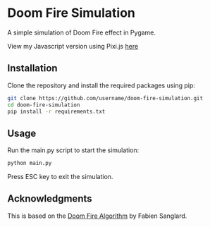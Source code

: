 # Doom Fire Simulation

A simple simulation of Doom Fire effect in Pygame.

View my Javascript version using Pixi.js [here](https://github.com/ryanzola/javascript-doom-fire)

## Installation

Clone the repository and install the required packages using pip:

```sh
git clone https://github.com/username/doom-fire-simulation.git
cd doom-fire-simulation
pip install -r requirements.txt
```

## Usage

Run the main.py script to start the simulation:

```sh
python main.py
```

Press ESC key to exit the simulation.

## Acknowledgments

This is based on the [Doom Fire Algorithm](https://fabiensanglard.net/doom_fire_psx/) by Fabien Sanglard.
